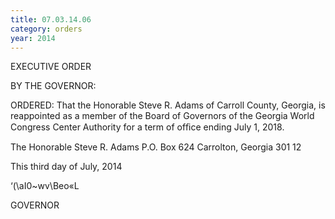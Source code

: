 ```yaml
---
title: 07.03.14.06
category: orders
year: 2014
---
```

 

EXECUTIVE ORDER

BY THE GOVERNOR:

ORDERED: That the Honorable Steve R. Adams of Carroll County, Georgia, is
reappointed as a member of the Board of Governors of the Georgia
World Congress Center Authority for a term of ofﬁce ending July
1, 2018.

The Honorable Steve R. Adams
P.O. Box 624
Carrolton, Georgia 301 12

This third day of July, 2014

‘(\aI0~wv\Beo«L

GOVERNOR

